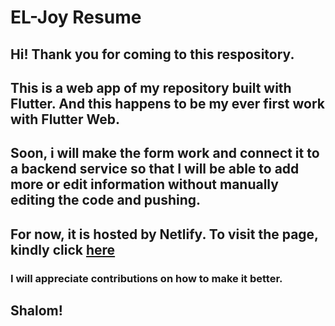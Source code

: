 # EL-Joy Resume

## Hi! Thank you for coming to this respository.
## This is a web app of my repository built with Flutter. And this happens to be my ever first work with Flutter Web.

## Soon, i will make the form work and connect it to a backend service so that I will be able to add more or edit information without manually editing the code and pushing.
## For now, it is hosted by Netlify. To visit the page, kindly click [here](https://eljoyresume.netlify.app)


### I will appreciate contributions on how to make it better.

## Shalom!
